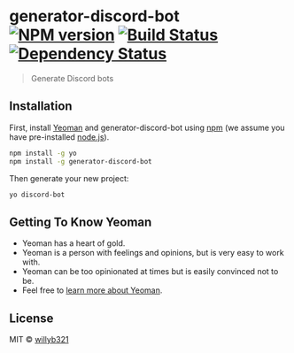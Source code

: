 # generator-discord-bot [![NPM version][npm-image]][npm-url] [![Build Status][travis-image]][travis-url] [![Dependency Status][daviddm-image]][daviddm-url]
> Generate Discord bots

## Installation

First, install [Yeoman](http://yeoman.io) and generator-discord-bot using [npm](https://www.npmjs.com/) (we assume you have pre-installed [node.js](https://nodejs.org/)).

```bash
npm install -g yo
npm install -g generator-discord-bot
```

Then generate your new project:

```bash
yo discord-bot
```

## Getting To Know Yeoman

 * Yeoman has a heart of gold.
 * Yeoman is a person with feelings and opinions, but is very easy to work with.
 * Yeoman can be too opinionated at times but is easily convinced not to be.
 * Feel free to [learn more about Yeoman](http://yeoman.io/).

## License

MIT © [willyb321](https://williamblythe.info)


[npm-image]: https://badge.fury.io/js/generator-discord-bot.svg
[npm-url]: https://npmjs.org/package/generator-discord-bot
[travis-image]: https://travis-ci.org/willyb321/generator-discord-bot.svg?branch=master
[travis-url]: https://travis-ci.org/willyb321/generator-discord-bot
[daviddm-image]: https://david-dm.org/willyb321/generator-discord-bot.svg?theme=shields.io
[daviddm-url]: https://david-dm.org/willyb321/generator-discord-bot
